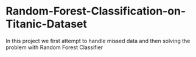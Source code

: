 # Random-Forest-Classification-on-Titanic-Dataset
In this project we first attempt to handle missed data and then solving the problem with Random Forest Classifier
